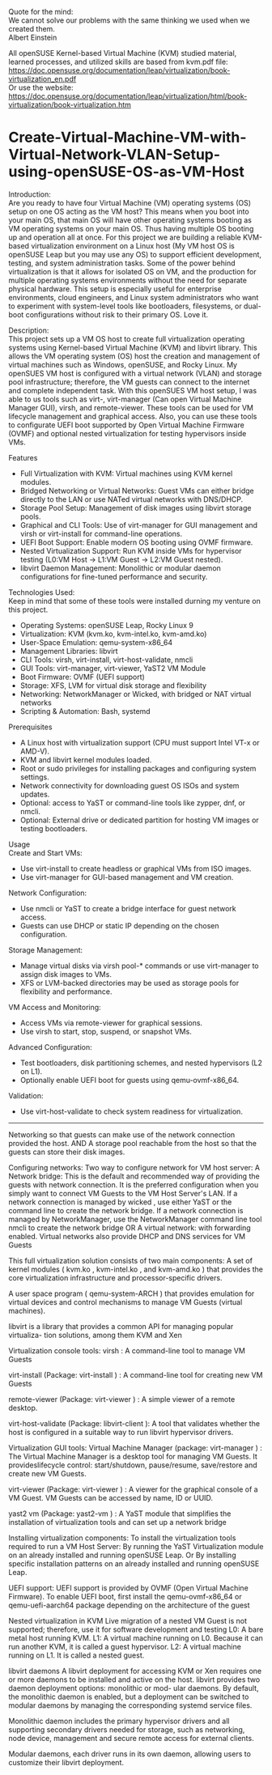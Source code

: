 Quote for the mind:  
We cannot solve our problems with the same thinking we used when we created them.  
Albert Einstein

All openSUSE Kernel-based Virtual Machine (KVM) studied material, learned processes, and utilized skills are based from kvm.pdf file:   
https://doc.opensuse.org/documentation/leap/virtualization/book-virtualization_en.pdf   
Or use the website:   
https://doc.opensuse.org/documentation/leap/virtualization/html/book-virtualization/book-virtualization.htm    

# Create-Virtual-Machine-VM-with-Virtual-Network-VLAN-Setup-using-openSUSE-OS-as-VM-Host

Introduction:  
Are you ready to have four Virtual Machine (VM) operating systems (OS) setup on one OS acting as the VM host? This means when you boot into your main OS, that main OS will have other operating systems booting as VM operating systems on your main OS. Thus having multiple OS booting up and operation all at once. For this project we are building a reliable KVM-based virtualization environment on a Linux host (My VM host OS is openSUSE Leap but you may use any OS) to support efficient development, testing, and system administration tasks. Some of the power behind virtualization is that it allows for isolated OS on VM, and the production for multiple operating systems environments without the need for separate physical hardware. This setup is especially useful for enterprise environments, cloud engineers, and Linux system administrators who want to experiment with system-level tools like bootloaders, filesystems, or dual-boot configurations without risk to their primary OS. Love it.


Description:  
This project sets up a VM OS host to create full virtualization operating systems using Kernel-based Virtual Machine (KVM) and libvirt library. This allows the VM operating system (OS) host the creation and management of virtual machines such as Windows, openSUSE, and Rocky Linux. My openSUES VM host is configured with a virtual network (VLAN) and storage pool infrastructure; therefore, the VM guests can connect to the internet and complete independent task. With this openSUES VM host setup, I was able to us tools such as virt-<subcommand>, virt-manager (Can open Virtual Machine Manager GUI), virsh, and remote-viewer. These tools can be used for VM lifecycle management and graphical access. Also, you can use these tools to configurate UEFI boot supported by Open Virtual Machine Firmware (OVMF) and optional nested virtualization for testing hypervisors inside VMs.

Features  
- Full Virtualization with KVM: Virtual machines using KVM kernel modules.
- Bridged Networking or Virtual Networks: Guest VMs can either bridge directly to the LAN or use NATed virtual networks with DNS/DHCP.
- Storage Pool Setup: Management of disk images using libvirt storage pools.
- Graphical and CLI Tools: Use of virt-manager for GUI management and virsh or virt-install for command-line operations.
- UEFI Boot Support: Enable modern OS booting using OVMF firmware.
- Nested Virtualization Support: Run KVM inside VMs for hypervisor testing (L0:VM Host → L1:VM Guest → L2:VM Guest nested).
- libvirt Daemon Management: Monolithic or modular daemon configurations for fine-tuned performance and security.

Technologies Used:  
Keep in mind that some of these tools were installed durning my venture on this project.
- Operating Systems: openSUSE Leap, Rocky Linux 9
- Virtualization: KVM (kvm.ko, kvm-intel.ko, kvm-amd.ko)
- User-Space Emulation: qemu-system-x86_64
- Management Libraries: libvirt
- CLI Tools: virsh, virt-install, virt-host-validate, nmcli
- GUI Tools: virt-manager, virt-viewer, YaST2 VM Module
- Boot Firmware: OVMF (UEFI support)
- Storage: XFS, LVM for virtual disk storage and flexibility
- Networking: NetworkManager or Wicked, with bridged or NAT virtual networks
- Scripting & Automation: Bash, systemd

Prerequisites
- A Linux host with virtualization support (CPU must support Intel VT-x or AMD-V).
- KVM and libvirt kernel modules loaded.
- Root or sudo privileges for installing packages and configuring system settings.
- Network connectivity for downloading guest OS ISOs and system updates.
- Optional: access to YaST or command-line tools like zypper, dnf, or nmcli. 
- Optional: External drive or dedicated partition for hosting VM images or testing bootloaders.

Usage   
Create and Start VMs:
- Use virt-install to create headless or graphical VMs from ISO images.
- Use virt-manager for GUI-based management and VM creation.   

Network Configuration:
- Use nmcli or YaST to create a bridge interface for guest network access.
- Guests can use DHCP or static IP depending on the chosen configuration.    

Storage Management:
- Manage virtual disks via virsh pool-* commands or use virt-manager to assign disk images to VMs.
- XFS or LVM-backed directories may be used as storage pools for flexibility and performance.    

VM Access and Monitoring:
- Access VMs via remote-viewer for graphical sessions.
- Use virsh to start, stop, suspend, or snapshot VMs.          

Advanced Configuration:
- Test bootloaders, disk partitioning schemes, and nested hypervisors (L2 on L1).
- Optionally enable UEFI boot for guests using qemu-ovmf-x86_64.    

Validation:
- Use virt-host-validate to check system readiness for virtualization.

 
-------------------------------------------------------------------------------------------------------------------------------

Networking so that guests can make use of the network connection provided the host. AND
A storage pool reachable from the host so that the guests can store their disk images.

Configuring networks: Two way to configure network for VM host server: A Network bridge: This is the default and recommended way of providing the guests with network connection. It is the preferred configuration when you simply want to connect VM Guests to the VM Host Server's LAN. If a network connection is managed by wicked , use either YaST or the command line to create the network bridge. If a network connection is managed by NetworkManager, use the NetworkManager command line tool nmcli to create the network bridge OR A virtual network: with forwarding enabled. Virtual networks also provide DHCP and DNS services for VM Guests

This full virtualization solution consists of two main components: A set of kernel modules ( kvm.ko , kvm-intel.ko , and kvm-amd.ko ) that provides the core virtualization infrastructure and processor-specific drivers.

A user space program ( qemu-system-ARCH ) that provides emulation for virtual devices and control mechanisms to manage VM Guests (virtual machines).

libvirt is a library that provides a common API for managing popular virtualiza- tion solutions, among them KVM and Xen

Virtualization console tools: virsh : A command-line tool to manage VM Guests

virt-install (Package: virt-install ) : A command-line tool for creating new VM Guests

remote-viewer (Package: virt-viewer ) : A simple viewer of a remote desktop.

virt-host-validate (Package: libvirt-client ): A tool that validates whether the host is configured
in a suitable way to run libvirt hypervisor drivers.

Virtualization GUI tools: Virtual Machine Manager (package: virt-manager ) : The Virtual Machine Manager is a desktop tool for managing VM Guests. It provideslifecycle control: start/shutdown, pause/resume, save/restore and create new VM Guests.

virt-viewer (Package: virt-viewer ) : A viewer for the graphical console of a VM Guest. VM Guests can be accessed by name, ID or UUID.

yast2 vm (Package: yast2-vm ) : A YaST module that simplifies the installation of virtualization tools and can set up a network bridge

Installing virtualization components: To install the virtualization tools required to run a VM Host Server: By running the YaST Virtualization module on an already installed and running openSUSE Leap. Or By installing specific installation patterns on an already installed and running openSUSE Leap.

UEFI support: UEFI support is provided by OVMF (Open Virtual Machine Firmware). To enable UEFI boot, first install the qemu-ovmf-x86_64 or qemu-uefi-aarch64 package depending on the architecture of the guest

Nested virtualization in KVM Live migration of a nested VM Guest is not supported; therefore, use it for software development and testing L0: A bare metal host running KVM. L1: A virtual machine running on L0. Because it can run another KVM, it is called a guest hypervisor. L2: A virtual machine running on L1. It is called a nested guest.

libvirt daemons A libvirt deployment for accessing KVM or Xen requires one or more daemons to be installed and active on the host. libvirt provides two daemon deployment options: monolithic or mod- ular daemons. By default, the monolithic daemon is enabled, but a deployment can be switched to modular daemons by managing the corresponding systemd service files.

Monolithic daemon includes the primary hypervisor drivers and all supporting secondary drivers needed for storage, such as networking, node device, management and secure remote access for external clients.

Modular daemons, each driver runs in its own daemon, allowing users to customize their libvirt deployment.
